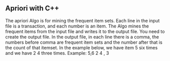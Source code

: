 Apriori with C++
--------------------------------
The apriori Algo is for mining the frequent item sets.
Each line in the input file is a transaction, and each number is an item.
The Algo mines the frequent items from the input file and writes it to the output file.
You need to create the output file.
In the output file, in each line there is a comma, the numbers before comma are frequent item sets and the number after that is the count of that itemset.
In the example below, we have item 5 six times and we have 2 4 three times.
Example:
5,6
2 4 , 3


